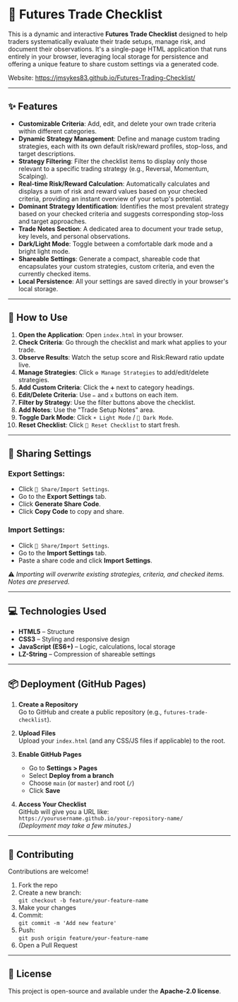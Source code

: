 # 🎯 Futures Trade Checklist

This is a dynamic and interactive **Futures Trade Checklist** designed to help traders systematically evaluate their trade setups, manage risk, and document their observations. It's a single-page HTML application that runs entirely in your browser, leveraging local storage for persistence and offering a unique feature to share custom settings via a generated code. 

Website: https://jmsykes83.github.io/Futures-Trading-Checklist/

---

## ✨ Features

- **Customizable Criteria**: Add, edit, and delete your own trade criteria within different categories.
- **Dynamic Strategy Management**: Define and manage custom trading strategies, each with its own default risk/reward profiles, stop-loss, and target descriptions.
- **Strategy Filtering**: Filter the checklist items to display only those relevant to a specific trading strategy (e.g., Reversal, Momentum, Scalping).
- **Real-time Risk/Reward Calculation**: Automatically calculates and displays a sum of risk and reward values based on your checked criteria, providing an instant overview of your setup's potential.
- **Dominant Strategy Identification**: Identifies the most prevalent strategy based on your checked criteria and suggests corresponding stop-loss and target approaches.
- **Trade Notes Section**: A dedicated area to document your trade setup, key levels, and personal observations.
- **Dark/Light Mode**: Toggle between a comfortable dark mode and a bright light mode.
- **Shareable Settings**: Generate a compact, shareable code that encapsulates your custom strategies, custom criteria, and even the currently checked items.
- **Local Persistence**: All your settings are saved directly in your browser's local storage.

---

## 🚀 How to Use

1. **Open the Application**: Open `index.html` in your browser.
2. **Check Criteria**: Go through the checklist and mark what applies to your trade.
3. **Observe Results**: Watch the setup score and Risk:Reward ratio update live.
4. **Manage Strategies**: Click `⚙️ Manage Strategies` to add/edit/delete strategies.
5. **Add Custom Criteria**: Click the `➕` next to category headings.
6. **Edit/Delete Criteria**: Use `✏️` and `x` buttons on each item.
7. **Filter by Strategy**: Use the filter buttons above the checklist.
8. **Add Notes**: Use the "Trade Setup Notes" area.
9. **Toggle Dark Mode**: Click `☀️ Light Mode` / `🌙 Dark Mode`.
10. **Reset Checklist**: Click `🔄 Reset Checklist` to start fresh.

---

## 🔗 Sharing Settings

### Export Settings:

- Click `🔗 Share/Import Settings`.
- Go to the **Export Settings** tab.
- Click **Generate Share Code**.
- Click **Copy Code** to copy and share.

### Import Settings:

- Click `🔗 Share/Import Settings`.
- Go to the **Import Settings** tab.
- Paste a share code and click **Import Settings**.

⚠️ *Importing will overwrite existing strategies, criteria, and checked items. Notes are preserved.*

---

## 💻 Technologies Used

- **HTML5** – Structure
- **CSS3** – Styling and responsive design
- **JavaScript (ES6+)** – Logic, calculations, local storage
- **LZ-String** – Compression of shareable settings

---

## 📦 Deployment (GitHub Pages)

1. **Create a Repository**  
   Go to GitHub and create a public repository (e.g., `futures-trade-checklist`).

2. **Upload Files**  
   Upload your `index.html` (and any CSS/JS files if applicable) to the root.

3. **Enable GitHub Pages**  
   - Go to **Settings > Pages**  
   - Select **Deploy from a branch**
   - Choose `main` (or `master`) and root (`/`)
   - Click **Save**

4. **Access Your Checklist**  
   GitHub will give you a URL like:  
   `https://yourusername.github.io/your-repository-name/`  
   *(Deployment may take a few minutes.)*

---

## 🤝 Contributing

Contributions are welcome!

1. Fork the repo  
2. Create a new branch:  
   `git checkout -b feature/your-feature-name`  
3. Make your changes  
4. Commit:  
   `git commit -m 'Add new feature'`  
5. Push:  
   `git push origin feature/your-feature-name`  
6. Open a Pull Request

---

## 📄 License

This project is open-source and available under the **Apache-2.0 license**.
